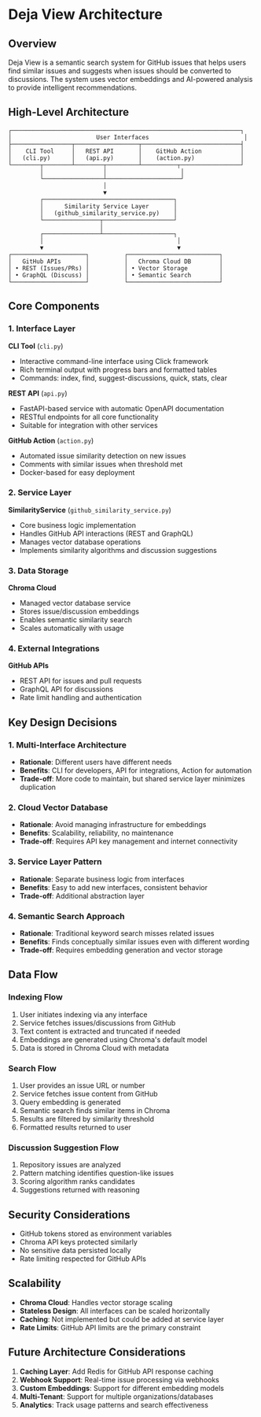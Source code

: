# Deja View Architecture

## Overview

Deja View is a semantic search system for GitHub issues that helps users find similar issues and suggests when issues should be converted to discussions. The system uses vector embeddings and AI-powered analysis to provide intelligent recommendations.

## High-Level Architecture

```
┌─────────────────────────────────────────────────────────────────┐
│                        User Interfaces                           │
├─────────────────┬──────────────────┬────────────────────────────┤
│    CLI Tool     │   REST API       │    GitHub Action           │
│   (cli.py)      │   (api.py)       │    (action.py)             │
└────────┬────────┴────────┬─────────┴──────────┬─────────────────┘
         │                 │                     │
         └─────────────────┴─────────────────────┘
                           │
                           ▼
         ┌─────────────────────────────────────┐
         │      Similarity Service Layer       │
         │   (github_similarity_service.py)    │
         └────────────────┬────────────────────┘
                          │
         ┌────────────────┴────────────────────┐
         │                                      │
         ▼                                      ▼
┌─────────────────────┐          ┌──────────────────────────┐
│   GitHub APIs       │          │   Chroma Cloud DB        │
│ • REST (Issues/PRs) │          │ • Vector Storage         │
│ • GraphQL (Discuss) │          │ • Semantic Search        │
└─────────────────────┘          └──────────────────────────┘
```

## Core Components

### 1. Interface Layer

**CLI Tool** (`cli.py`)
- Interactive command-line interface using Click framework
- Rich terminal output with progress bars and formatted tables
- Commands: index, find, suggest-discussions, quick, stats, clear

**REST API** (`api.py`)
- FastAPI-based service with automatic OpenAPI documentation
- RESTful endpoints for all core functionality
- Suitable for integration with other services

**GitHub Action** (`action.py`)
- Automated issue similarity detection on new issues
- Comments with similar issues when threshold met
- Docker-based for easy deployment

### 2. Service Layer

**SimilarityService** (`github_similarity_service.py`)
- Core business logic implementation
- Handles GitHub API interactions (REST and GraphQL)
- Manages vector database operations
- Implements similarity algorithms and discussion suggestions

### 3. Data Storage

**Chroma Cloud**
- Managed vector database service
- Stores issue/discussion embeddings
- Enables semantic similarity search
- Scales automatically with usage

### 4. External Integrations

**GitHub APIs**
- REST API for issues and pull requests
- GraphQL API for discussions
- Rate limit handling and authentication

## Key Design Decisions

### 1. Multi-Interface Architecture
- **Rationale**: Different users have different needs
- **Benefits**: CLI for developers, API for integrations, Action for automation
- **Trade-off**: More code to maintain, but shared service layer minimizes duplication

### 2. Cloud Vector Database
- **Rationale**: Avoid managing infrastructure for embeddings
- **Benefits**: Scalability, reliability, no maintenance
- **Trade-off**: Requires API key management and internet connectivity

### 3. Service Layer Pattern
- **Rationale**: Separate business logic from interfaces
- **Benefits**: Easy to add new interfaces, consistent behavior
- **Trade-off**: Additional abstraction layer

### 4. Semantic Search Approach
- **Rationale**: Traditional keyword search misses related issues
- **Benefits**: Finds conceptually similar issues even with different wording
- **Trade-off**: Requires embedding generation and vector storage

## Data Flow

### Indexing Flow
1. User initiates indexing via any interface
2. Service fetches issues/discussions from GitHub
3. Text content is extracted and truncated if needed
4. Embeddings are generated using Chroma's default model
5. Data is stored in Chroma Cloud with metadata

### Search Flow
1. User provides an issue URL or number
2. Service fetches issue content from GitHub
3. Query embedding is generated
4. Semantic search finds similar items in Chroma
5. Results are filtered by similarity threshold
6. Formatted results returned to user

### Discussion Suggestion Flow
1. Repository issues are analyzed
2. Pattern matching identifies question-like issues
3. Scoring algorithm ranks candidates
4. Suggestions returned with reasoning

## Security Considerations

- GitHub tokens stored as environment variables
- Chroma API keys protected similarly
- No sensitive data persisted locally
- Rate limiting respected for GitHub APIs

## Scalability

- **Chroma Cloud**: Handles vector storage scaling
- **Stateless Design**: All interfaces can be scaled horizontally
- **Caching**: Not implemented but could be added at service layer
- **Rate Limits**: GitHub API limits are the primary constraint

## Future Architecture Considerations

1. **Caching Layer**: Add Redis for GitHub API response caching
2. **Webhook Support**: Real-time issue processing via webhooks
3. **Custom Embeddings**: Support for different embedding models
4. **Multi-Tenant**: Support for multiple organizations/databases
5. **Analytics**: Track usage patterns and search effectiveness